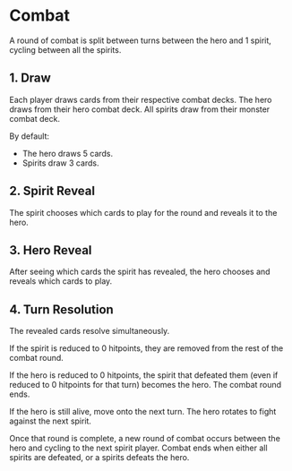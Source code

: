 # Combat

A round of combat is split between turns between the hero and 1 spirit,
cycling between all the spirits.

## 1. Draw

Each player draws cards from their respective combat decks.
The hero draws from their hero combat deck.
All spirits draw from their monster combat deck.

By default:

- The hero draws 5 cards.
- Spirits draw 3 cards.

## 2. Spirit Reveal

The spirit chooses which cards to play for the round and reveals it to the hero.

## 3. Hero Reveal

After seeing which cards the spirit has revealed, the hero chooses and reveals which cards to play.

## 4. Turn Resolution

The revealed cards resolve simultaneously.

If the spirit is reduced to 0 hitpoints, they are removed from the rest of
the combat round.

If the hero is reduced to 0 hitpoints, the spirit that defeated them (even if
reduced to 0 hitpoints for that turn) becomes the hero. The combat round
ends.

If the hero is still alive, move onto the next turn. The hero rotates to
fight against the next spirit.

Once that round is complete, a new round of combat occurs between the hero
and cycling to the next spirit player.
Combat ends when either all spirits are defeated, or a spirits defeats the
hero.
